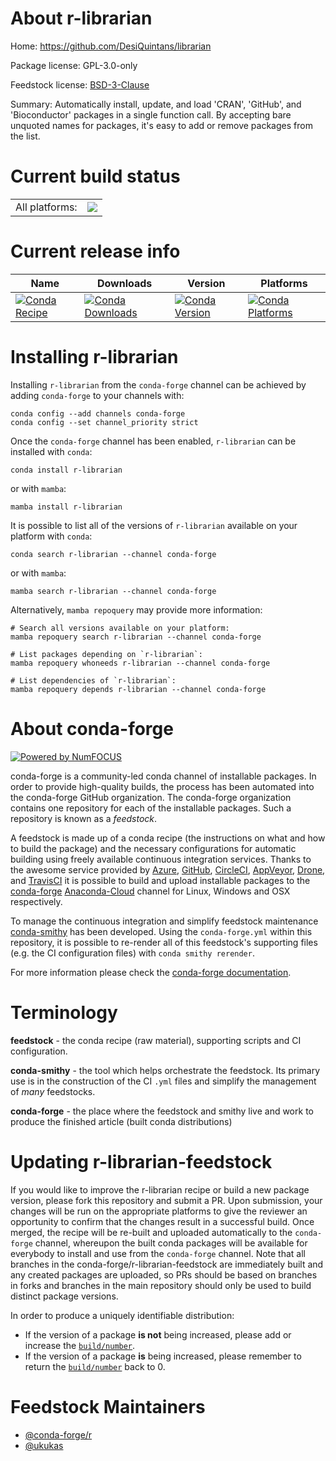 About r-librarian
=================

Home: https://github.com/DesiQuintans/librarian

Package license: GPL-3.0-only

Feedstock license: [BSD-3-Clause](https://github.com/conda-forge/r-librarian-feedstock/blob/main/LICENSE.txt)

Summary: Automatically install, update, and load 'CRAN', 'GitHub', and 'Bioconductor' packages in a single function call. By accepting bare unquoted names for packages, it's easy to add or remove packages from the list.

Current build status
====================


<table><tr><td>All platforms:</td>
    <td>
      <a href="https://dev.azure.com/conda-forge/feedstock-builds/_build/latest?definitionId=14383&branchName=main">
        <img src="https://dev.azure.com/conda-forge/feedstock-builds/_apis/build/status/r-librarian-feedstock?branchName=main">
      </a>
    </td>
  </tr>
</table>

Current release info
====================

| Name | Downloads | Version | Platforms |
| --- | --- | --- | --- |
| [![Conda Recipe](https://img.shields.io/badge/recipe-r--librarian-green.svg)](https://anaconda.org/conda-forge/r-librarian) | [![Conda Downloads](https://img.shields.io/conda/dn/conda-forge/r-librarian.svg)](https://anaconda.org/conda-forge/r-librarian) | [![Conda Version](https://img.shields.io/conda/vn/conda-forge/r-librarian.svg)](https://anaconda.org/conda-forge/r-librarian) | [![Conda Platforms](https://img.shields.io/conda/pn/conda-forge/r-librarian.svg)](https://anaconda.org/conda-forge/r-librarian) |

Installing r-librarian
======================

Installing `r-librarian` from the `conda-forge` channel can be achieved by adding `conda-forge` to your channels with:

```
conda config --add channels conda-forge
conda config --set channel_priority strict
```

Once the `conda-forge` channel has been enabled, `r-librarian` can be installed with `conda`:

```
conda install r-librarian
```

or with `mamba`:

```
mamba install r-librarian
```

It is possible to list all of the versions of `r-librarian` available on your platform with `conda`:

```
conda search r-librarian --channel conda-forge
```

or with `mamba`:

```
mamba search r-librarian --channel conda-forge
```

Alternatively, `mamba repoquery` may provide more information:

```
# Search all versions available on your platform:
mamba repoquery search r-librarian --channel conda-forge

# List packages depending on `r-librarian`:
mamba repoquery whoneeds r-librarian --channel conda-forge

# List dependencies of `r-librarian`:
mamba repoquery depends r-librarian --channel conda-forge
```


About conda-forge
=================

[![Powered by
NumFOCUS](https://img.shields.io/badge/powered%20by-NumFOCUS-orange.svg?style=flat&colorA=E1523D&colorB=007D8A)](https://numfocus.org)

conda-forge is a community-led conda channel of installable packages.
In order to provide high-quality builds, the process has been automated into the
conda-forge GitHub organization. The conda-forge organization contains one repository
for each of the installable packages. Such a repository is known as a *feedstock*.

A feedstock is made up of a conda recipe (the instructions on what and how to build
the package) and the necessary configurations for automatic building using freely
available continuous integration services. Thanks to the awesome service provided by
[Azure](https://azure.microsoft.com/en-us/services/devops/), [GitHub](https://github.com/),
[CircleCI](https://circleci.com/), [AppVeyor](https://www.appveyor.com/),
[Drone](https://cloud.drone.io/welcome), and [TravisCI](https://travis-ci.com/)
it is possible to build and upload installable packages to the
[conda-forge](https://anaconda.org/conda-forge) [Anaconda-Cloud](https://anaconda.org/)
channel for Linux, Windows and OSX respectively.

To manage the continuous integration and simplify feedstock maintenance
[conda-smithy](https://github.com/conda-forge/conda-smithy) has been developed.
Using the ``conda-forge.yml`` within this repository, it is possible to re-render all of
this feedstock's supporting files (e.g. the CI configuration files) with ``conda smithy rerender``.

For more information please check the [conda-forge documentation](https://conda-forge.org/docs/).

Terminology
===========

**feedstock** - the conda recipe (raw material), supporting scripts and CI configuration.

**conda-smithy** - the tool which helps orchestrate the feedstock.
                   Its primary use is in the construction of the CI ``.yml`` files
                   and simplify the management of *many* feedstocks.

**conda-forge** - the place where the feedstock and smithy live and work to
                  produce the finished article (built conda distributions)


Updating r-librarian-feedstock
==============================

If you would like to improve the r-librarian recipe or build a new
package version, please fork this repository and submit a PR. Upon submission,
your changes will be run on the appropriate platforms to give the reviewer an
opportunity to confirm that the changes result in a successful build. Once
merged, the recipe will be re-built and uploaded automatically to the
`conda-forge` channel, whereupon the built conda packages will be available for
everybody to install and use from the `conda-forge` channel.
Note that all branches in the conda-forge/r-librarian-feedstock are
immediately built and any created packages are uploaded, so PRs should be based
on branches in forks and branches in the main repository should only be used to
build distinct package versions.

In order to produce a uniquely identifiable distribution:
 * If the version of a package **is not** being increased, please add or increase
   the [``build/number``](https://docs.conda.io/projects/conda-build/en/latest/resources/define-metadata.html#build-number-and-string).
 * If the version of a package **is** being increased, please remember to return
   the [``build/number``](https://docs.conda.io/projects/conda-build/en/latest/resources/define-metadata.html#build-number-and-string)
   back to 0.

Feedstock Maintainers
=====================

* [@conda-forge/r](https://github.com/conda-forge/r/)
* [@ukukas](https://github.com/ukukas/)

